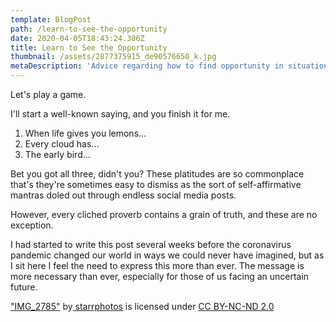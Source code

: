 ```yaml
---
template: BlogPost
path: /learn-to-see-the-opportunity
date: 2020-04-05T18:43:24.386Z
title: Learn to See the Opportunity
thumbnail: /assets/2877375915_de90576650_k.jpg
metaDescription: 'Advice regarding how to find opportunity in situations '
---
```

Let's play a game.

I'll start a well-known saying, and you finish it for me.

1. When life gives you lemons...
2. Every cloud has...
3. The early bird...

Bet you got all three, didn't you? These platitudes are so commonplace that's they're sometimes easy to dismiss as the sort of self-affirmative mantras doled out through endless social media posts.

However, every cliched proverb contains a grain of truth, and these are no exception.

I had started to write this post several weeks before the coronavirus pandemic changed our world in ways we could never have imagined, but as I sit here I feel the need to express this more than ever. The message is more necessary than ever, especially for those of us facing an uncertain future.



["IMG_2785"](https://www.flickr.com/photos/86351510@N00/2877375915) by[ starrphotos](https://www.flickr.com/photos/86351510@N00) is licensed under [CC BY-NC-ND 2.0](https://creativecommons.org/licenses/by-nc-nd/2.0/?ref=ccsearch&atype=rich)
